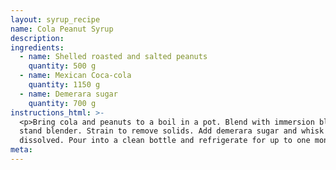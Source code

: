 ```yaml
---
layout: syrup_recipe
name: Cola Peanut Syrup
description:
ingredients:
  - name: Shelled roasted and salted peanuts
    quantity: 500 g
  - name: Mexican Coca-cola
    quantity: 1150 g
  - name: Demerara sugar
    quantity: 700 g
instructions_html: >-
  <p>Bring cola and peanuts to a boil in a pot. Blend with immersion blender or
  stand blender. Strain to remove solids. Add demerara sugar and whisk until
  dissolved. Pour into a clean bottle and refrigerate for up to one month.</p>
meta:
---
```


